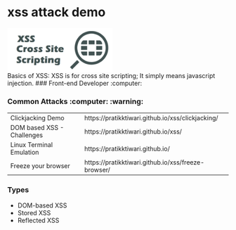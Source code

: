 # xss attack demo
<img align="center" src="https://raw.githubusercontent.com/pratikktiwari/xss/main/res/xss-logo.png" height="100px"/>
<br/>
Basics of XSS: XSS is for cross site scripting; It simply means javascript injection.
### Front-end Developer  :computer:

<h3>Common Attacks :computer: :warning: </h3>  
<table>
  <tr>
    <td>Clickjacking Demo</td>
    <td>https://pratikktiwari.github.io/xss/clickjacking/</td>
  </tr>
  <tr>
    <td>DOM based XSS - Challenges</td>
    <td>https://pratikktiwari.github.io/xss/</td>
  </tr>
  <tr>
    <td>Linux Terminal Emulation</td>
    <td>https://pratikktiwari.github.io/</td>
  </tr>
  <tr>
    <td>Freeze your browser</td>
    <td>https://pratikktiwari.github.io/xss/freeze-browser/</td>
  </tr>
 </table>
<h3>Types</h3>
<ul>
  <li>DOM-based XSS</li>
  <li>Stored XSS</li>
  <li>Reflected XSS</li>
</ul>
  
